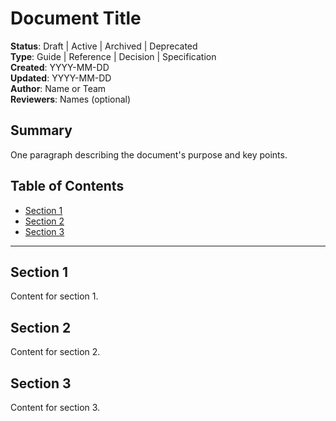 # Document Title

**Status**: Draft | Active | Archived | Deprecated  
**Type**: Guide | Reference | Decision | Specification  
**Created**: YYYY-MM-DD  
**Updated**: YYYY-MM-DD  
**Author**: Name or Team  
**Reviewers**: Names (optional)  

## Summary

One paragraph describing the document's purpose and key points.

## Table of Contents

- [Section 1](#section-1)
- [Section 2](#section-2)
- [Section 3](#section-3)

---

## Section 1

Content for section 1.

## Section 2

Content for section 2.

## Section 3

Content for section 3.
